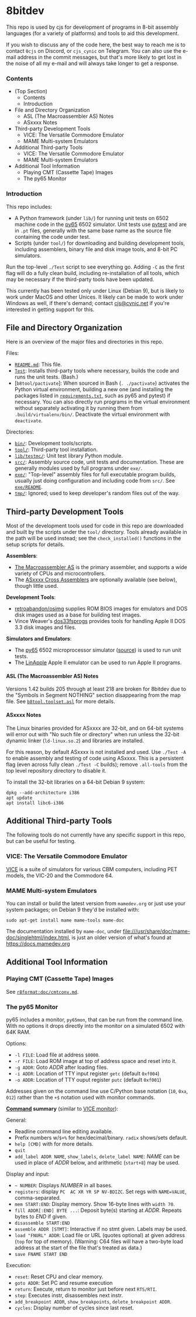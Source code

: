 8bitdev
=======

This repo is used by cjs for development of programs in 8-bit assembly
languages (for a variety of platforms) and tools to aid this development.

If you wish to discuss any of the code here, the best way to reach me
is to contact `0cjs` on Discord, or `cjs_cynic` on Telegram. You can
also use the e-mail address in the commit messages, but that's more
likely to get lost in the noise of all my e-mail and will always take
longer to get a response.

### Contents

- (Top Section)
  - Contents
  - Introduction
- File and Directory Organization
  - ASL (The Macroassembler AS) Notes
  - ASxxxx Notes
- Third-party Development Tools
  - VICE: The Versatile Commodore Emulator
  - MAME Multi-system Emulators
- Additional Third-party Tools
  - VICE: The Versatile Commodore Emulator
  - MAME Multi-system Emulators
- Additional Tool Information
  - Playing CMT (Cassette Tape) Images
  - The py65 Monitor

### Introduction

This repo includes:

- A Python framework (under `lib/`) for running unit tests on 6502 machine
  code in the [py65] 6502 simulator. Unit tests use [pytest] and are in
  `.pt` files, generally with the same base name as the source file
  containing the code under test.
- Scripts (under `tool/`) for downloading and building development tools,
  including assemblers, binary file and disk image tools, and 8-bit PC
  simulators.

Run the top-level `./Test` script to see everything go. Adding `-C` as the
first flag will do a fully clean build, including re-installation of all
tools, which may be necessary if the third-party tools have been updated.

This currently has been tested only under Linux (Debian 9), but is likely
to work under MacOS and other Unices. It likely can be made to work under
Windows as well, if there's demand; contact <cjs@cynic.net> if you're
interested in getting support for this.


File and Directory Organization
-------------------------------

Here is an overview of the major files and directories in this repo.

Files:
- [`README.md`]: This file.
- [`Test`]: Installs third-party tools where necessary, builds the code and
  runs the unit tests. (Bash.)
- [`b8tool/pactivate`]: When sourced in Bash (`. ./pactivate`) activates the
  Python virtual environment, building a new one (and installing the packages
  listed in [`requirements.txt`], such as py65 and pytest) if necessary. You
  can also directly run programs in the virtual environment without
  separately activating it by running them from `.build/virtualenv/bin/`.
  Deactivate the virtual environment with `deactivate`.

Directories:
- [`bin/`]: Development tools/scripts.
- [`tool/`]: Third-party tool installation.
- [`lib/testmc/`]: Unit test library Python module.
- [`src/`]: Assembly source code, unit tests and documentation. These are
  generally modules used by full programs under `exe/`.
- [`exe/`]: "Top-level" assembly files for full executable program builds,
  usually just doing configuration and including code from `src/`. See
  [`exe/README`](exe/README.md).
- [`tmp/`]: Ignored; used to keep developer's random files out of the way.


Third-party Development Tools
-----------------------------

Most of the development tools used for code in this repo are downloaded and
built by the scripts under the `tool/` directory. Tools already available
in the path will be used instead; see the `check_installed()` functions in
the setup scripts for details.

__Assemblers__:
- [The Macroassembler AS][asl] is the primary assembler, and supports a
  wide variety of CPUs and microcontrollers.
- The [ASxxxx Cross Assemblers][asxxxx] are optionally available (see
  below), though little used.

__Development Tools__:
- [retroabandon/osimg] supplies ROM BIOS images for emulators and DOS disk
  images used as a base for building test images.
- Vince Weaver's [dos33fsprogs] provides tools for handling Apple II DOS
  3.3 disk images and files.

__Simulators and Emulators__:
- The [py65] 6502 microprocessor simulator ([source][py65-src]) is used to
  run unit tests.
- The [LinApple] Apple II emulator can be used to run Apple II programs.

#### ASL (The Macroassembler AS) Notes

Versions 1.42 builds 205 through at least 218 are broken for 8bitdev due to
the "Symbols in Segment NOTHING" section disappearing from the map file.
See [`b8tool.toolset.asl`](b8tool/pylib/b8tool/toolset/asl.py) for more
details.

#### ASxxxx Notes

The Linux binaries provided for ASxxxx are 32-bit, and on 64-bit systems
will error out with "No such file or directory" when run unless the 32-bit
dynamic linker (`ld-linux.so.2`) and libraries are installed.

For this reason, by default ASxxxx is not installed and used. Use `./Test
-A` to enable assembly and testing of code using ASxxxx. This is a
persistent flag (even across fully clean `./Test -C` builds); remove
`.all-tools` from the top level repository directory to disable it.

To install the 32-bit libraries on a 64-bit Debian 9 system:

    dpkg --add-architecture i386
    apt update
    apt install libc6-i386


Additional Third-party Tools
----------------------------

The following tools do not currently have any specific support in this
repo, but can be useful for testing.

### VICE: The Versatile Commodore Emulator

[VICE] is a suite of simulators for various CBM computers, including PET
models, the VIC-20 and the Commodore 64.

### MAME Multi-system Emulators

You can install or build the latest version from `mamedev.org` or just use
your system packages; on Debian 9 they'd be installed with:

    sudo apt-get install mame mame-tools mame-doc

The documentation installed by `mame-doc`, under
<file:///usr/share/doc/mame-doc/singlehtml/index.html>, is just an older
version of what's found at <https://docs.mamedev.org>


Additional Tool Information
---------------------------

### Playing CMT (Cassette Tape) Images

See [`r8format:doc/cmtconv.md`][cmtdoc].

### The py65 Monitor

py65 includes a monitor, `py65mon`, that can be run from the command
line. With no options it drops directly into the monitor on a
simulated 6502 with 64K RAM.

Options:
- `-l FILE`: Load file at address `$0000`.
- `-r FILE`: Load ROM image at top of address space and reset into it.
- `-g ADDR`: Goto _ADDR_ after loading files.
- `-i ADDR`: Location of TTY input register `getc` (default `0xf004`)
- `-o ADDR`: Location of TTY ouput register `putc` (default `0xf001`)

Addresses given on the command line use C/Python base notation (`10`,
`0xa`, `012`) rather than the `+$` notation used with monitor
commands.

__[Command][py65-cmds] summary__ (similar to [VICE monitor][vice-mon]):

General:
- Readline command line editing available.
- Prefix numbers w/`$+%` for hex/decimal/binary. `radix` shows/sets default.
- `help [CMD]` with for more details.
- `quit`
- `add_label ADDR NAME`, `show_labels`, `delete_label NAME`: _NAME_ can be
  used in place of _ADDR_ below, and arithmetic (`start+8`) may be used.

Display and input:
- `~ NUMBER`: Displays _NUMBER_ in all bases.
- `registers`: display `PC  AC XR YR SP NV-BDIZC`.
  Set regs with `NAME=VALUE`, comma-separated.
- `mem START:END`: Display memory. Show 16-byte lines with `width 70`.
- `fill ADDR[:END] BYTE ...`: Deposit byte(s) starting at _ADDR_.
   Repeats bytes to _END_ if given.
- `disassemble START:END`
- `assemble ADDR [STMT]`: Interactive if no stmt given. Labels may be used.
- `load "FNURL" ADDR`: Load file or URL (quotes optional) at given
  address (`top` for top of memory). (Warning: C64 files will have a
  two-byte load address at the start of the file that's treated as data.)
- `save FNAME START END`

Execution:
- `reset`: Reset CPU and clear memory.
- `goto ADDR`: Set PC and resume execution
- `return`: Execute, return to monitor just before next `RTS/RTI`.
- `step`: Executes instr, disassembles next instr.
- `add_breakpoint ADDR`, `show_breakpoints`, `delete_breakpoint ADDR`.
- `cycles`: Display number of cycles since last reset.



<!-------------------------------------------------------------------->
[ASxxxx]: http://shop-pdp.net/ashtml/asxxxx.htm
[LinApple]: https://github.com/linappleii/linapple
[asl]: http://john.ccac.rwth-aachen.de:8000/as/
[dos33fsprogs]: https://github.com/deater/dos33fsprogs
[py65]: http://py65.readthedocs.org/
[pytest]: https://github.com/0cjs/sedoc/blob/master/lang/python/test/pytest.md
[retroabandon/osimg]: https://gitlab.com/retroabandon/osimg.git

[`README.md`]: README.md
[`Test`]: Test
[`bin/`]: bin/
[`exe/`]: exe/
[`lib/testmc/`]: lib/testmc/
[`pactivate`]: https://github.com/0cjs/pactivate
[`requirements.txt`]: requirements.txt
[`src/`]: src/
[`tmp/`]: tmp/
[`tool/`]: tool/

[VICE]: https://vice-emu.sourceforge.io/
[cmtdoc]: https://github.com/mc68-net/r8format/blob/main/doc/cmtconv.md
[py65-cmds]: https://py65.readthedocs.io/en/latest/index.html#command-reference
[py65-src]: https://github.com/mnaberez/py65
[vice-mon]: http://vice-emu.sourceforge.net/vice_12.html
